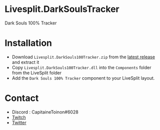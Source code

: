 # Livesplit.DarkSoulsTracker
Dark Souls 100% Tracker

# Installation 
* Download `Livesplit.DarkSouls100Tracker.zip` from the [latest release](https://github.com/CapitaineToinon/Livesplit.DarkSoulsTracker/releases) and extract it
* Copy `Livesplit.DarkSouls100Tracker.dll` into the `Components` folder from the LiveSplit folder
* Add the `Dark Souls 100% Tracker` component to your LiveSplit layout.

# Contact
 * Discord : CapitaineToinon#6028
 * [Twitch](https://www.twitch.tv/capitainetoinon)
 * [Twitter](https://twitter.com/CapitaineToinon)
